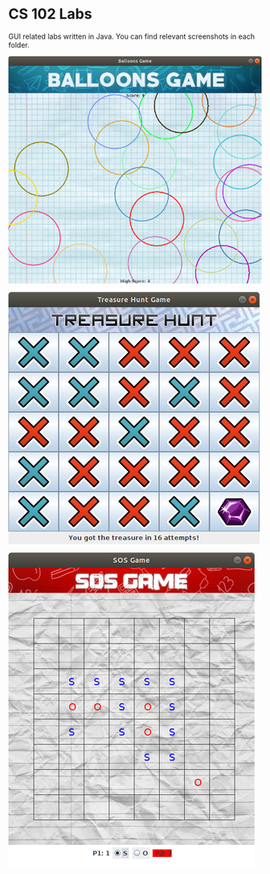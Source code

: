 # CS 102 Labs

GUI related labs written in Java. You can find relevant screenshots in each folder.

![alt text](https://raw.githubusercontent.com/alkislardeniz/Java-Games/master/Balloon%20Game/ss1.png)

![alt text](https://raw.githubusercontent.com/alkislardeniz/Java-Games/master/Treasure%20Hunt/ss3.png)

![alt text](https://raw.githubusercontent.com/alkislardeniz/Java-Games/master/SOS/ss1.png)
